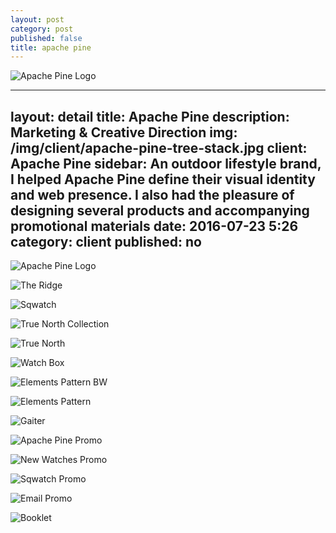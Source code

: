 ```yaml
---
layout: post
category: post
published: false
title: apache pine
---
```

![Apache Pine Logo](/img/client/apache-pine-tree-stack.jpg)
<!--more-->


---
layout: detail
title: Apache Pine
description: Marketing & Creative Direction
img: /img/client/apache-pine-tree-stack.jpg
client: Apache Pine
sidebar: An outdoor lifestyle brand, I helped Apache Pine define their visual identity and web presence. I also had the pleasure of designing several products and accompanying promotional materials
date: 2016-07-23 5:26
category: client
published: no
---

![Apache Pine Logo](/img/client/apache-pine-tree-stack.jpg)

![The Ridge](/img/client/ridge.jpg)

![Sqwatch](/img/client/sqwatch.jpg)

![True North Collection](/img/client/true-north-collection.png)

![True North](/img/client/true-north.png)

![Watch Box](/img/client/watch-box.jpg)

![Elements Pattern BW](/img/client/pattern-bw.jpg)

![Elements Pattern](/img/client/pattern-elements.jpg)

![Gaiter](/img/client/gaiter.png)

![Apache Pine Promo](/img/client/ap.jpg)

![New Watches Promo](/img/client/promo-1.jpg)

![Sqwatch Promo](/img/client/promo-2.jpg)

![Email Promo](/img/client/email-promo.jpg)

![Booklet](/img/client/booklet.png)

<!-- ![Web Design](/img/client/responsive.jpg)
 -->
<!--
Other things you should write about:
# ui/ux
## responsive website design
- wireframes
- personas
- user testing
- a/b testing
-->